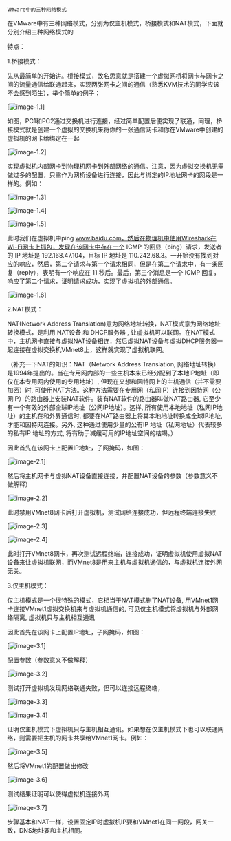                                                                        VMware中的三种网络模式

在VMware中有三种网络模式，分别为仅主机模式，桥接模式和NAT模式，下面就分别介绍三种网络模式的

特点：

1.桥接模式：

先从最简单的开始讲。桥接模式，故名思意就是搭建一个虚拟网桥将网卡与网卡之间的流量通信给联通起来，实现两张网卡之间的通信（熟悉KVM技术的同学应该不会感到陌生），举个简单的例子：

[![image-1.1](https://github.com/Xiao254182/blog/blob/master/img/1/1.1.png)]

如图，PC1和PC2通过交换机进行连接，经过简单配置后便实现了联通，同理，桥接模式就是创建一个虚拟的交换机来将你的一张通信网卡和你在VMware中创建的虚拟机的网卡给绑定在一起

[![image-1.2](https://github.com/Xiao254182/blog/blob/master/img/1/1.2.png)]

实现虚拟机内部网卡到物理机网卡到外部网络的通信。注意，因为虚拟交换机无需做过多的配置，只需作为网桥设备进行连接，因此与绑定的IP地址网卡的网段是一样的。例如：

[![image-1.3](https://github.com/Xiao254182/blog/blob/master/img/1/1.3.png)]

[![image-1.4](https://github.com/Xiao254182/blog/blob/master/img/1/1.4.png)]

[![image-1.5](https://github.com/Xiao254182/blog/blob/master/img/1/1.5.png)]

此时我们在虚拟机中ping www.baidu.com，然后在物理机中使用Wireshark在Wi-Fi网卡上抓包，发现在该网卡中存在一个 ICMP 的回显（ping）请求，发送者的 IP 地址是 192.168.47.104，目标 IP 地址是 110.242.68.3。一开始没有找到对应的响应，然后，第二个请求与第一个请求相同，但是在第二个请求中，有一条回复（reply），表明有一个响应在 11 秒后。最后，第三个消息是一个 ICMP 回复，响应了第二个请求，证明请求成功，实现了虚拟机的外部通信。

[![image-1.6](https://github.com/Xiao254182/blog/blob/master/img/1/1.6.png)]

2.NAT模式：

NAT(Network Address Translation)意为网络地址转换，NAT模式意为网络地址转换模式，是利用 NAT设备 和 DHCP服务器 , 让虚拟机可以联网。在NAT模式中，主机网卡直接与虚拟NAT设备相连，然后虚拟NAT设备与虚拟DHCP服务器一起连接在虚拟交换机VMnet8上，这样就实现了虚拟机联网。

（补充一下NAT的知识：NAT（Network Address Translation, 网络地址转换）是1994年提出的。当在专用网内部的一些主机本来已经分配到了本地IP地址（即仅在本专用网内使用的专用地址）, 但现在又想和因特网上的主机通信（并不需要加密）时, 可使用NAT方法。这种方法需要在专用网（私网IP）连接到因特网（公网IP）的路由器上安装NAT软件。装有NAT软件的路由器叫做NAT路由器, 它至少有一个有效的外部全球IP地址（公网IP地址）。这样, 所有使用本地地址（私网IP地址）的主机在和外界通信时, 都要在NAT路由器上将其本地地址转换成全球IP地址, 才能和因特网连接。另外, 这种通过使用少量的公有IP 地址（私网地址）代表较多的私有IP 地址的方式, 将有助于减缓可用的IP地址空间的枯竭。）

因此首先在该网卡上配置IP地址，子网掩码，如图：

[![image-2.1](https://github.com/Xiao254182/blog/blob/master/img/1/2.1.png)]

然后将主机网卡与虚拟NAT设备直接连接，并配置NAT设备的参数（参数意义不做解释）

[![image-2.2](https://github.com/Xiao254182/blog/blob/master/img/1/2.2.png)]

此时禁用VMnet8网卡后打开虚拟机，测试网络连接成功，但远程终端连接失败

[![image-2.3](https://github.com/Xiao254182/blog/blob/master/img/1/2.3.png)]

[![image-2.4](https://github.com/Xiao254182/blog/blob/master/img/1/2.4.png)]

此时打开VMnet8网卡，再次测试远程终端，连接成功，证明虚拟机使用虚拟NAT设备来让虚拟机联网，而VMnet8是用来主机与虚拟机通信的，与虚拟机连接外网无关。

3.仅主机模式：

仅主机模式是一个很特殊的模式，它相当于NAT模式删了NAT设备, 用VMnet1网卡连接VMnet1虚拟交换机来与虚拟机通信的, 可见仅主机模式将虚拟机与外部网络隔离, 虚拟机只与主机相互通讯

因此首先在该网卡上配置IP地址，子网掩码，如图：

[![image-3.1](https://github.com/Xiao254182/blog/blob/master/img/1/3.1.png)]

配置参数（参数意义不做解释）

[![image-3.2](https://github.com/Xiao254182/blog/blob/master/img/1/3.2.png)]

测试打开虚拟机发现网络联通失败，但可以连接远程终端，

[![image-3.3](https://github.com/Xiao254182/blog/blob/master/img/1/3.3.png)]

[![image-3.4](https://github.com/Xiao254182/blog/blob/master/img/1/3.4.png)]

证明仅主机模式下虚拟机只与主机相互通讯。如果想在仅主机模式下也可以联通网络，则需要把主机的网卡共享给VMnet1网卡。例如：

[![image-3.5](https://github.com/Xiao254182/blog/blob/master/img/1/3.5.png)]

然后将VMnet1的配置做出修改

[![image-3.6](https://github.com/Xiao254182/blog/blob/master/img/1/3.6.png)]

测试结果证明可以使得虚拟机连接外网

[![image-3.7](https://github.com/Xiao254182/blog/blob/master/img/1/3.7.png)]

步骤基本和NAT一样，设置固定IP时虚拟机IP要和VMnet1在同一网段，网关一致，DNS地址要和主机相同。
